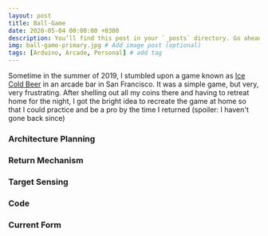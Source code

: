 ```yaml
---
layout: post
title: Ball-Game
date: 2020-05-04 00:00:00 +0300
description: You’ll find this post in your `_posts` directory. Go ahead and edit it and re-build the site to see your changes. # Add post description (optional)
img: ball-game-primary.jpg # Add image post (optional)
tags: [Arduino, Arcade, Personal] # add tag
---
```


Sometime in the summer of 2019, I stumbled upon a game known as <a href="https://en.wikipedia.org/wiki/Ice_Cold_Beer" target="_blank">Ice Cold Beer</a> in an arcade bar in San Francisco. It was a simple game, but very, very frustrating. After shelling out all my coins there and having to retreat home for the night, I got the bright idea to recreate the game at home so that I could practice and be a pro by the time I returned (spoiler: I haven't gone back since)

### Architecture Planning

### Return Mechanism

### Target Sensing

### Code

### Current Form



